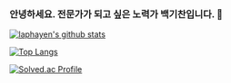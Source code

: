 ### 안녕하세요. 전문가가 되고 싶은 노력가 백기찬입니다. 👋

[![laphayen's github stats](https://github-readme-stats.vercel.app/api?username=laphayen)](https://github.com/laphayen/github-readme-stats)

[![Top Langs](https://github-readme-stats.vercel.app/api/top-langs/?username=laphayen)](https://github.com/laphayen/github-readme-stats)

[![Solved.ac Profile](http://mazassumnida.wtf/api/v2/generate_badge?boj=laphayen)](https://solved.ac/laphayen)

<!--
**laphayen/laphayen** is a ✨ _special_ ✨ repository because its `README.md` (this file) appears on your GitHub profile.

Here are some ideas to get you started:

- 🔭 I’m currently working on ...
- 🌱 I’m currently learning ...
- 👯 I’m looking to collaborate on ...
- 🤔 I’m looking for help with ...
- 💬 Ask me about ...
- 📫 How to reach me: ...
- 😄 Pronouns: ...
- ⚡ Fun fact: ...
-->

